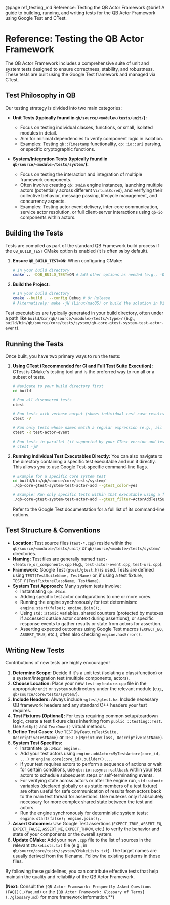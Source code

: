 @page ref_testing_md Reference: Testing the QB Actor Framework
@brief A guide to building, running, and writing tests for the QB Actor Framework using Google Test and CTest.

# Reference: Testing the QB Actor Framework

The QB Actor Framework includes a comprehensive suite of unit and system tests designed to ensure correctness, stability, and robustness. These tests are built using the Google Test framework and managed via CTest.

## Test Philosophy in QB

Our testing strategy is divided into two main categories:

*   **Unit Tests (typically found in `qb/source/<module>/tests/unit/`):**
    *   Focus on testing individual classes, functions, or small, isolated modules in detail.
    *   Aim for minimal dependencies to verify component logic in isolation.
    *   Examples: Testing `qb::Timestamp` functionality, `qb::io::uri` parsing, or specific cryptographic functions.

*   **System/Integration Tests (typically found in `qb/source/<module>/tests/system/`):**
    *   Focus on testing the interaction and integration of multiple framework components.
    *   Often involve creating `qb::Main` engine instances, launching multiple actors (potentially across different `VirtualCore`s), and verifying their collective behavior, message passing, lifecycle management, and concurrency aspects.
    *   Examples: Testing actor event delivery, inter-core communication, service actor resolution, or full client-server interactions using `qb-io` components within actors.

## Building the Tests

Tests are compiled as part of the standard QB Framework build process if the `QB_BUILD_TEST` CMake option is enabled (it is often `ON` by default).

1.  **Ensure `QB_BUILD_TEST=ON`:** When configuring CMake:
    ```bash
    # In your build directory
    cmake .. -DQB_BUILD_TEST=ON # Add other options as needed (e.g., -DCMAKE_BUILD_TYPE=Debug)
    ```
2.  **Build the Project:**
    ```bash
    # In your build directory
    cmake --build . --config Debug # Or Release
    # Alternatively: make -jN (Linux/macOS) or build the solution in Visual Studio (Windows)
    ```

Test executables are typically generated in your build directory, often under a path like `build/bin/qb/source/<module>/tests/<type>/` (e.g., `build/bin/qb/source/core/tests/system/qb-core-gtest-system-test-actor-event`).

## Running the Tests

Once built, you have two primary ways to run the tests:

1.  **Using CTest (Recommended for CI and Full Test Suite Execution):**
    CTest is CMake's testing tool and is the preferred way to run all or a subset of tests.
    ```bash
    # Navigate to your build directory first
    cd build

    # Run all discovered tests
    ctest

    # Run tests with verbose output (shows individual test case results)
    ctest -V

    # Run only tests whose names match a regular expression (e.g., all actor event tests)
    ctest -R test-actor-event

    # Run tests in parallel (if supported by your CTest version and test properties)
    # ctest -jN 
    ```

2.  **Running Individual Test Executables Directly:**
    You can also navigate to the directory containing a specific test executable and run it directly. This allows you to use Google Test-specific command-line flags.
    ```bash
    # Example for a specific core system test
    cd build/bin/qb/source/core/tests/system/
    ./qb-core-gtest-system-test-actor-add --gtest_color=yes

    # Example: Run only specific tests within that executable using a filter
    ./qb-core-gtest-system-test-actor-add --gtest_filter=ActorAddTestSuite.SpecificAddTest
    ```
    Refer to the Google Test documentation for a full list of its command-line options.

## Test Structure & Conventions

*   **Location:** Test source files (`test-*.cpp`) reside within the `qb/source/<module>/tests/unit/` or `qb/source/<module>/tests/system/` directories.
*   **Naming:** Test files are generally named `test-<feature_or_component>.cpp` (e.g., `test-actor-event.cpp`, `test-uri.cpp`).
*   **Framework:** Google Test (`gtest/gtest.h`) is used. Tests are defined using `TEST(TestSuiteName, TestName)` or, if using a test fixture, `TEST_F(TestFixtureClassName, TestName)`.
*   **System Test Approach:** Many system tests involve:
    *   Instantiating `qb::Main`.
    *   Adding specific test actor configurations to one or more cores.
    *   Running the engine synchronously for test determinism: `engine.start(false); engine.join();`.
    *   Using `std::atomic` variables, shared counters (protected by mutexes if accessed outside actor context during assertions), or specific response events to gather results or state from actors for assertion.
    *   Asserting expected outcomes using Google Test macros (`EXPECT_EQ`, `ASSERT_TRUE`, etc.), often also checking `engine.hasError()`.

## Writing New Tests

Contributions of new tests are highly encouraged!

1.  **Determine Scope:** Decide if it's a unit test (isolating a class/function) or a system/integration test (multiple components, actors).
2.  **Choose Location:** Place your new `test-myfeature.cpp` file in the appropriate `unit` or `system` subdirectory under the relevant module (e.g., `qb/source/core/tests/system/`).
3.  **Include Headers:** Always include `<gtest/gtest.h>`. Include necessary QB framework headers and any standard C++ headers your test requires.
4.  **Test Fixtures (Optional):** For tests requiring common setup/teardown logic, create a test fixture class inheriting from `public ::testing::Test`. Use `SetUp()` and `TearDown()` virtual methods.
5.  **Define Test Cases:** Use `TEST(MyFeatureTestSuite, DescriptiveTestName)` or `TEST_F(MyFixtureClass, DescriptiveTestName)`.
6.  **System Test Specifics:**
    *   Instantiate `qb::Main engine;`.
    *   Add your test actors using `engine.addActor<MyTestActor>(core_id, ...)` or `engine.core(core_id).builder()...`.
    *   If your test requires actors to perform a sequence of actions or wait for certain conditions, use `qb::io::async::callback` within your test actors to schedule subsequent steps or self-terminating events.
    *   For verifying state across actors or after the engine run, `std::atomic` variables (declared globally or as static members of a test fixture) are often useful for safe communication of results from actors back to the main test thread for assertions. Use mutexes only if absolutely necessary for more complex shared state between the test and actors.
    *   Run the engine synchronously for deterministic system tests: `engine.start(false); engine.join();`.
7.  **Assert Outcomes:** Use Google Test assertions (`EXPECT_TRUE`, `ASSERT_EQ`, `EXPECT_FALSE`, `ASSERT_NE`, `EXPECT_THROW`, etc.) to verify the behavior and state of your components or the overall system.
8.  **Update CMake:** Add your new `.cpp` file to the list of sources in the relevant `CMakeLists.txt` file (e.g., in `qb/source/core/tests/system/CMakeLists.txt`). The target names are usually derived from the filename. Follow the existing patterns in those files.

By following these guidelines, you can contribute effective tests that help maintain the quality and reliability of the QB Actor Framework.

**(Next:** Consult the `[QB Actor Framework: Frequently Asked Questions (FAQ)](./faq.md)` or the `[QB Actor Framework: Glossary of Terms](./glossary.md)` for more framework information.**) 